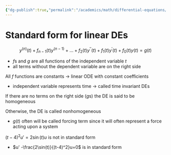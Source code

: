 ```yaml
---
{"dg-publish":true,"permalink":"/academics/math/differential-equations/standard-form-for-linear-d-es/","created":"2024-10-19T13:00:20.165-04:00","updated":"2025-07-08T11:02:52.867-04:00"}
---
```


# Standard form for linear DEs
$$
y^{(n)}(t)+f_{n-1}(t)y^{(n-1)}+\ldots+f_2(t)y^{\prime\prime}(t)+f_1(t)y^{\prime}(t)+f_0(t)y(t)=g(t)
$$

- $f$s and $g$ are all functions of the independent variable $t$
- all terms without the dependent variable are on the right side

All $f$ functions are constants $\to$ linear ODE with constant coefficients
- independent variable represents time $\to$ called time invariant DEs

If there are no terms on the right side ($g$s) the DE is said to be homogeneous

Otherwise, the DE is called nonhomogeneous
- $g(t)$ often will be called forcing term since it will often represent a force acting upon a system

$(t-4)^2u'=2\sin(t)u$ is not in standard form
- $u' -\frac{2\sin(t)}{(t-4)^2}u=0$ is in standard form


